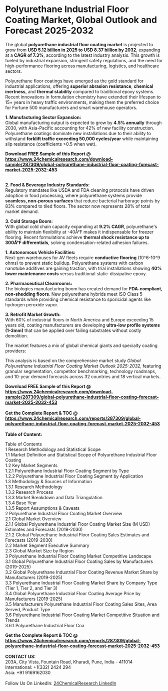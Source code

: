 <h1>Polyurethane Industrial Floor Coating Market, Global Outlook and Forecast 2025-2032</h1><p>The global <strong>polyurethane industrial floor coating market</strong> is projected to grow from <strong>USD 5.12 billion in 2025 to USD 8.37 billion by 2032</strong>, expanding at a <strong>CAGR of 7.3%</strong>, according to the latest industry analysis. This growth is fueled by industrial expansion, stringent safety regulations, and the need for high-performance flooring across manufacturing, logistics, and healthcare sectors.</p><p>Polyurethane floor coatings have emerged as the gold standard for industrial applications, offering <strong>superior abrasion resistance</strong>, <strong>chemical inertness</strong>, and <strong>thermal stability</strong> compared to traditional epoxy systems. Recent innovations in formulation chemistry have extended their lifespan to 15+ years in heavy traffic environments, making them the preferred choice for Fortune 500 manufacturers and smart warehouse operators.</p><p><strong>1. Manufacturing Sector Expansion:</strong><br>
Global manufacturing output is expected to grow by <strong>4.5% annually</strong> through 2030, with Asia-Pacific accounting for 42% of new facility construction. Polyurethane coatings dominate new installations due to their ability to withstand <strong>forklift traffic exceeding 50,000 cycles/year</strong> while maintaining slip resistance (coefficients &gt;0.5 when wet).</p><div><b>Download FREE Sample of this Report @ 
            <a href="https://www.24chemicalresearch.com/download-sample/287309/global-polyurethane-industrial-floor-coating-forecast-market-2025-2032-453">
            https://www.24chemicalresearch.com/download-sample/287309/global-polyurethane-industrial-floor-coating-forecast-market-2025-2032-453</a></b></div><br><p><strong>2. Food &amp; Beverage Industry Standards:</strong><br>
Regulatory mandates like USDA and FDA cleaning protocols have driven adoption in food processing, where polyurethane systems provide <strong>seamless, non-porous surfaces</strong> that reduce bacterial harborage points by 83% compared to tiled floors. The sector now represents 28% of total market demand.</p><p><strong>3. Cold Storage Boom:</strong><br>
With global cold chain capacity expanding at <strong>9.2% CAGR</strong>, polyurethane's ability to maintain flexibility at -40Â°F makes it indispensable for freezer flooring. Recent formulations achieve <strong>thermal shock resistance up to 300Â°F differentials</strong>, solving condensation-related adhesion failures.</p><p><strong>1. Autonomous Vehicle Facilities:</strong><br>
Next-gen warehouses for AV fleets require <strong>conductive flooring</strong> (10^6-10^9 ohms) to prevent static buildup. Polyurethane systems with carbon nanotube additives are gaining traction, with trial installations showing <strong>40% lower maintenance costs</strong> versus traditional static-dissipative epoxy.</p><p><strong>2. Pharmaceutical Cleanrooms:</strong><br>
The biologics manufacturing boom has created demand for <strong>FDA-compliant, non-shedding floors</strong>. New polyurethane hybrids meet ISO Class 5 standards while providing chemical resistance to sporicidal agents like hydrogen peroxide vapor.</p><p><strong>3. Retrofit Market Growth:</strong><br>
With 60% of industrial floors in North America and Europe exceeding 15 years old, coating manufacturers are developing <strong>ultra-low profile systems (1-3mm)</strong> that can be applied over failing substrates without costly demolition.</p><p>The market features a mix of global chemical giants and specialty coating providers:</p><p>This analysis is based on the comprehensive market study <em>Global Polyurethane Industrial Floor Coating Market Outlook 2025-2032</em>, featuring granular segmentation, competitor benchmarking, technology roadmaps, and 10-year demand forecasts across 32 countries and 18 vertical markets.</p><div><b>Download FREE Sample of this Report @ 
            <a href="https://www.24chemicalresearch.com/download-sample/287309/global-polyurethane-industrial-floor-coating-forecast-market-2025-2032-453">
            https://www.24chemicalresearch.com/download-sample/287309/global-polyurethane-industrial-floor-coating-forecast-market-2025-2032-453</a></b></div><br><div><b>Get the Complete Report & TOC @ 
            <a href="https://www.24chemicalresearch.com/reports/287309/global-polyurethane-industrial-floor-coating-forecast-market-2025-2032-453">
            https://www.24chemicalresearch.com/reports/287309/global-polyurethane-industrial-floor-coating-forecast-market-2025-2032-453</a></b></div><br>
            <b>Table of Content:</b><p>Table of Contents<br />
1 Research Methodology and Statistical Scope<br />
1.1 Market Definition and Statistical Scope of Polyurethane Industrial Floor Coating<br />
1.2 Key Market Segments<br />
1.2.1 Polyurethane Industrial Floor Coating Segment by Type<br />
1.2.2 Polyurethane Industrial Floor Coating Segment by Application<br />
1.3 Methodology & Sources of Information<br />
1.3.1 Research Methodology<br />
1.3.2 Research Process<br />
1.3.3 Market Breakdown and Data Triangulation<br />
1.3.4 Base Year<br />
1.3.5 Report Assumptions & Caveats<br />
2 Polyurethane Industrial Floor Coating Market Overview<br />
2.1 Global Market Overview<br />
2.1.1 Global Polyurethane Industrial Floor Coating Market Size (M USD) Estimates and Forecasts (2019-2030)<br />
2.1.2 Global Polyurethane Industrial Floor Coating Sales Estimates and Forecasts (2019-2030)<br />
2.2 Market Segment Executive Summary<br />
2.3 Global Market Size by Region<br />
3 Polyurethane Industrial Floor Coating Market Competitive Landscape<br />
3.1 Global Polyurethane Industrial Floor Coating Sales by Manufacturers (2019-2025)<br />
3.2 Global Polyurethane Industrial Floor Coating Revenue Market Share by Manufacturers (2019-2025)<br />
3.3 Polyurethane Industrial Floor Coating Market Share by Company Type (Tier 1, Tier 2, and Tier 3)<br />
3.4 Global Polyurethane Industrial Floor Coating Average Price by Manufacturers (2019-2025)<br />
3.5 Manufacturers Polyurethane Industrial Floor Coating Sales Sites, Area Served, Product Type<br />
3.6 Polyurethane Industrial Floor Coating Market Competitive Situation and Trends<br />
3.6.1 Polyurethane Industrial Floor Coa</p><div><b>Get the Complete Report & TOC @ 
            <a href="https://www.24chemicalresearch.com/reports/287309/global-polyurethane-industrial-floor-coating-forecast-market-2025-2032-453">
            https://www.24chemicalresearch.com/reports/287309/global-polyurethane-industrial-floor-coating-forecast-market-2025-2032-453</a></b></div><br><b>CONTACT US:</b><br>
            203A, City Vista, Fountain Road, Kharadi, Pune, India - 411014<br>
            International: +1(332) 2424 294<br>
            Asia: +91 9169162030 <br><br>
            Follow Us On LinkedIn: <a href="https://www.linkedin.com/company/24chemicalresearch/">24ChemicalResearch LinkedIn</a>